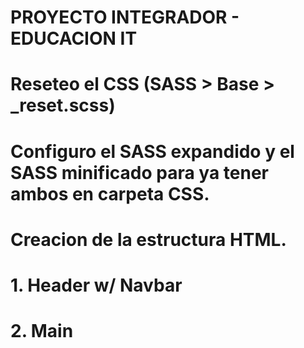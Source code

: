 # PROYECTO INTEGRADOR - EDUCACION IT

# Reseteo el CSS (SASS > Base > _reset.scss)

# Configuro el SASS expandido y el SASS minificado para ya tener ambos en carpeta CSS.

# Creacion de la estructura HTML. 
#   1. Header w/ Navbar
#   2. Main